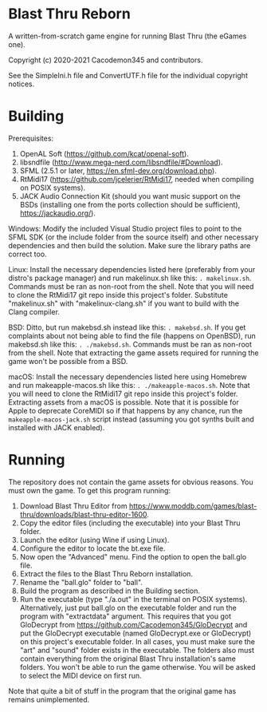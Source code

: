 # Blast Thru Reborn

A written-from-scratch game engine for running Blast Thru (the eGames one).

Copyright (c) 2020-2021 Cacodemon345 and contributors.

See the SimpleIni.h file and ConvertUTF.h file for the individual copyright notices.

# Building
Prerequisites:
1. OpenAL Soft (https://github.com/kcat/openal-soft).
2. libsndfile (http://www.mega-nerd.com/libsndfile/#Download).
3. SFML (2.5.1 or later, https://en.sfml-dev.org/download.php).
4. RtMidi17 (https://github.com/jcelerier/RtMidi17, needed when compiling on POSIX systems).
5. JACK Audio Connection Kit (should you want music support on the BSDs (installing one from the ports collection should be sufficient), https://jackaudio.org/).

Windows:
Modify the included Visual Studio project files to point to the SFML SDK (or the include folder from the source itself) and other necessary dependencies and then build the solution. Make sure the library paths are correct too.

Linux:
Install the necessary dependencies listed here (preferably from your distro's package manager) and run makelinux.sh like this: `. makelinux.sh`. Commands must be ran as non-root from the shell. Note that you will need to clone the RtMidi17 git repo inside this project's folder. Substitute "makelinux.sh" with "makelinux-clang.sh" if you want to build with the Clang compiler.

BSD:
Ditto, but run makebsd.sh instead like this: `. makebsd.sh`. If you get complaints about not being able to find the file (happens on OpenBSD), run makebsd.sh like this: `. ./makebsd.sh`. Commands must be ran as non-root from the shell. Note that extracting the game assets required for running the game won't be possible from a BSD.

macOS:
Install the necessary dependencies listed here using Homebrew and run makeapple-macos.sh like this: `. ./makeapple-macos.sh`. Note that you will need to clone the RtMidi17 git repo inside this project's folder. Extracting assets from a macOS is possible. Note that it is possible for Apple to deprecate CoreMIDI so if that happens by any chance, run the `makeapple-macos-jack.sh` script instead (assuming you got synths built and installed with JACK enabled).

# Running
The repository does not contain the game assets for obvious reasons. You must own the game. To get this program running:
1. Download Blast Thru Editor from https://www.moddb.com/games/blast-thru/downloads/blast-thru-editor-1600.
2. Copy the editor files (including the executable) into your Blast Thru folder.
3. Launch the editor (using Wine if using Linux).
4. Configure the editor to locate the bt.exe file.
5. Now open the "Advanced" menu. Find the option to open the ball.glo file.
6. Extract the files to the Blast Thru Reborn installation.
7. Rename the "ball.glo" folder to "ball".
8. Build the program as described in the Building section.
9. Run the executable (type "./a.out" in the terminal on POSIX systems).
Alternatively, just put ball.glo on the executable folder and run the program with "extractdata" argument. This requires that you got GloDecrypt from https://github.com/Cacodemon345/GloDecrypt and put the GloDecrypt executable (named GloDecrypt.exe or GloDecrypt) on this project's executable folder.
In all cases, you must make sure the "art" and "sound" folder exists in the executable. The folders also must contain everything from the original Blast Thru installation's same folders. You won't be able to run the game otherwise.
You will be asked to select the MIDI device on first run.

Note that quite a bit of stuff in the program that the original game has remains unimplemented.